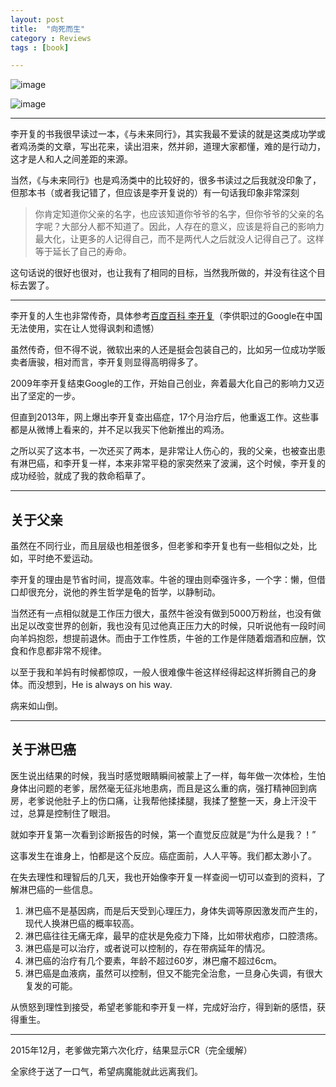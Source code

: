 ```yaml
---
layout: post
title:  "向死而生"
category : Reviews
tags : [book]

---
```





![image](http://img4.douban.com/lpic/s28110317.jpg)

![image](http://pic6.nipic.com/20100410/3485606_154648549803_2.jpg)

---

李开复的书我很早读过一本，《与未来同行》，其实我最不爱读的就是这类成功学或者鸡汤类的文章，写出花来，读出泪来，然并卵，道理大家都懂，难的是行动力，这才是人和人之间差距的来源。

当然，《与未来同行》也是鸡汤类中的比较好的，很多书读过之后我就没印象了，但那本书（或者我记错了，但应该是李开复说的）有一句话我印象非常深刻


> 你肯定知道你父亲的名字，也应该知道你爷爷的名字，但你爷爷的父亲的名字呢？大部分人都不知道了。因此，人存在的意义，应该是将自己的影响力最大化，让更多的人记得自己，而不是两代人之后就没人记得自己了。这样等于延长了自己的寿命。

这句话说的很好也很对，也让我有了相同的目标，当然我所做的，并没有往这个目标去罢了。


---

李开复的人生也非常传奇，具体参考[百度百科 李开复](http://baike.baidu.com/link?url=-Ws3n0SiFUenCBf91IVt8USi83thKsjm45e2HXaLAlhRc-Z8YbUIBjR7G2bfN17s2cmYLyMOvJOgtgDfJg_aca)（李供职过的Google在中国无法使用，实在让人觉得讽刺和遗憾）

虽然传奇，但不得不说，微软出来的人还是挺会包装自己的，比如另一位成功学贩卖者唐骏，相对而言，李开复则显得高明得多了。

2009年李开复结束Google的工作，开始自己创业，奔着最大化自己的影响力又迈出了坚定的一步。

但直到2013年，网上爆出李开复查出癌症，17个月治疗后，他重返工作。这些事都是从微博上看来的，并不足以我买下他新推出的鸡汤。



之所以买了这本书，一次还买了两本，是非常让人伤心的，我的父亲，也被查出患有淋巴癌，和李开复一样，本来非常平稳的家突然来了波澜，这个时候，李开复的成功经验，就成了我的救命稻草了。

---

## 关于父亲

虽然在不同行业，而且层级也相差很多，但老爹和李开复也有一些相似之处，比如，平时绝不爱运动。

李开复的理由是节省时间，提高效率。牛爸的理由则牵强许多，一个字：懒，但借口却很充分，说他的养生哲学是龟的哲学，以静制动。

当然还有一点相似就是工作压力很大，虽然牛爸没有做到5000万粉丝，也没有做出足以改变世界的创新，我也没有见过他真正压力大的时候，只听说他有一段时间向羊妈抱怨，想提前退休。而由于工作性质，牛爸的工作是伴随着烟酒和应酬，饮食和作息都非常不规律。

以至于我和羊妈有时候都惊叹，一般人很难像牛爸这样经得起这样折腾自己的身体。而没想到，He is always on his way.

病来如山倒。

---

## 关于淋巴癌

医生说出结果的时候，我当时感觉眼睛瞬间被蒙上了一样，每年做一次体检，生怕身体出问题的老爹，居然毫无征兆地患病，而且是这么重的病，强打精神回到病房，老爹说他肚子上的伤口痛，让我帮他揉揉腿，我揉了整整一天，身上汗没干过，总算是控制住了眼泪。

就如李开复第一次看到诊断报告的时候，第一个直觉反应就是“为什么是我？！”

这事发生在谁身上，怕都是这个反应。癌症面前，人人平等。我们都太渺小了。

在失去理性和理智后的几天，我也开始像李开复一样查阅一切可以查到的资料，了解淋巴癌的一些信息。

1. 淋巴癌不是基因病，而是后天受到心理压力，身体失调等原因激发而产生的，现代人换淋巴癌的概率较高。
2. 淋巴癌往往无痛无痒，最早的症状是免疫力下降，比如带状疱疹，口腔溃疡。
3. 淋巴癌是可以治疗，或者说可以控制的，存在带病延年的情况。
4. 淋巴癌的治疗有几个要素，年龄不超过60岁，淋巴瘤不超过6cm。
5. 淋巴癌是血液病，虽然可以控制，但又不能完全治愈，一旦身心失调，有很大复发的可能。

从愤怒到理性到接受，希望老爹能和李开复一样，完成好治疗，得到新的感悟，获得重生。


---

2015年12月，老爹做完第六次化疗，结果显示CR（完全缓解）

全家终于送了一口气，希望病魔能就此远离我们。
